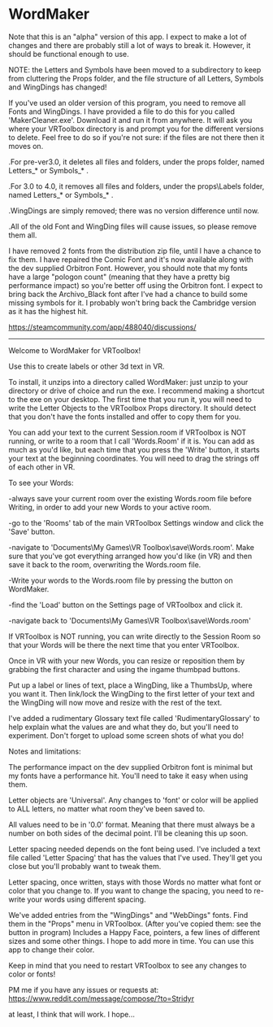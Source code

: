 # WordMaker

Note that this is an "alpha" version of this app.  I expect to make a lot of changes and there are probably still a lot of ways to break it.  However, it should be functional enough to use.

NOTE: the Letters and Symbols have been moved to a subdirectory to keep from cluttering the Props folder, and the file structure of all Letters, Symbols and WingDings has changed!

If you've used an older version of this program, you need to remove all Fonts and WingDings.  I have provided a file to do this for you called 'MakerCleaner.exe'.  Download it and run it from anywhere.  It will ask you where your VRToolbox directory is and prompt you for the different versions to delete.  Feel free to do so if you're not sure: if the files are not there then it moves on.  

.For pre-ver3.0, it deletes all files and folders, under the props folder, named Letters_* or Symbols_* .

.For 3.0 to 4.0, it removes all files and folders, under the props\Labels folder, named Letters_* or Symbols_* .

.WingDings are simply removed; there was no version difference until now.

.All of the old Font and WingDing files will cause issues, so please remove them all.

I have removed 2 fonts from the distribution zip file,  until I have a chance to fix them.  I have repaired the Comic Font and it's now available along with the dev supplied Orbitron Font.  However, you should note that my fonts have a large "pologon count" (meaning that they have a pretty big performance impact) so you're better off using the Orbitron font.  I expect to bring back the Archivo_Black font after I've had a chance to build some missing symbols for it.   I probably won't bring back the Cambridge version as it has the highest hit.



  https://steamcommunity.com/app/488040/discussions/ 
     


---------

Welcome to WordMaker for VRToolbox!

Use this to create labels or other 3d text in VR.

To install, it unzips into a directory called WordMaker: just unzip to your directory or drive of choice and run the exe.  I recommend making a shortcut to the exe on your desktop.
The first time that you run it, you will need to write the Letter Objects to the VRToolbox Props directory.  It should detect that you don't have the fonts installed and offer to copy them for you. 

You can add your text to the current Session.room if VRToolbox is NOT running, or write to a room that I call 'Words.Room' if it is.
You can add as much as you'd like, but each time that you press the 'Write' button, it starts your text at the beginning coordinates.  You will need to drag the strings off of each other in VR.

To see your Words:

-always save your current room over the existing Words.room file before Writing, in order to add your new Words to your active room.

-go to the 'Rooms' tab of the main VRToolbox Settings window and click the 'Save' button.  

-navigate to 'Documents\My Games\VR Toolbox\save\Words.room'.  Make sure that you've got everything arranged how you'd like (in VR) and then save it back to the room, overwriting the Words.room file.  

-Write your words to the Words.room file by pressing the button on WordMaker.

-find the 'Load' button on the Settings page of VRToolbox and click it.

-navigate back to 'Documents\My Games\VR Toolbox\save\Words.room'

						
If VRToolbox is NOT running, you can write directly to the Session Room so that your Words will be there the next time that you enter VRToolbox.

Once in VR with your new Words, you can resize or reposition them by grabbing the first character and using the ingame thumbpad buttons.

Put up a label or lines of text, place a WingDing, like a ThumbsUp, where you want it. Then link/lock the WingDing to the first letter of your text and the WingDing will now move and resize with the rest of the text.

I've added a rudimentary Glossary text file called 'RudimentaryGlossary' to help explain what the values are and what they do, but you'll need to experiment.  Don't forget to upload some screen shots of what you do!



Notes and limitations:  

The performance impact on the dev supplied Orbitron font is minimal but my fonts have a performance hit. You'll need to take it easy when using them.   

Letter objects are 'Universal'.  Any changes to 'font' or color will be applied to ALL letters, no matter what room they've been saved to.

All values need to be in '0.0' format.  Meaning that there must always be a number on both sides of the decimal point.  I'll be cleaning this up soon.

Letter spacing needed depends on the font being used.  I've included a text file called 'Letter Spacing' that has the values that I've used.  They'll get you close but you'll probably want to tweak them.  

Letter spacing, once written, stays with those Words no matter what font or color that you change to. If you want to change the spacing, you need to re-write your words using different spacing.  

We've added entries from the  "WingDings" and "WebDings" fonts.  Find them in the "Props" menu in VRToolbox.  (After you've copied them: see the button in program) Includes a Happy Face, pointers, a few lines of different sizes and some other things.  I hope to add more in time. You can use this app to change their color. 



Keep in mind that you need to restart VRToolbox to see any changes to color or fonts!

PM me if you have any issues or requests at:  https://www.reddit.com/message/compose/?to=Stridyr

at least, I think that will work.  I hope...

